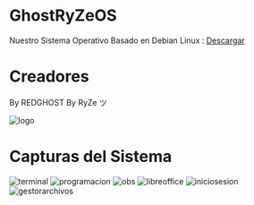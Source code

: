 # GhostRyZeOS
Nuestro Sistema Operativo Basado en Debian Linux : <a class="" href="https://ghostryze.surge.sh/index.html">Descargar</a>

# Creadores
By REDGHOST By RyZe ツ

![logo](https://github.com/R3D-GHOST/GhostRyZeOS/assets/94316140/bc83d298-5742-4094-b808-3a8d10d09236)


# Capturas del Sistema

![terminal](https://github.com/R3D-GHOST/GhostRyZeOS/assets/94316140/ff414cea-6666-485a-af30-49380bcfa363)
![programacion](https://github.com/R3D-GHOST/GhostRyZeOS/assets/94316140/1494f210-3c2e-4f22-a0a1-8fceb21d8aee)
![obs](https://github.com/R3D-GHOST/GhostRyZeOS/assets/94316140/baf330ea-a885-46a5-8334-c015cd413202)
![libreoffice](https://github.com/R3D-GHOST/GhostRyZeOS/assets/94316140/10dd282b-6ad0-4d50-bd0d-f505f4950fdb)
![iniciosesion](https://github.com/R3D-GHOST/GhostRyZeOS/assets/94316140/722435a0-bee8-43b5-a4ec-90310ffb0b70)
![gestorarchivos](https://github.com/R3D-GHOST/GhostRyZeOS/assets/94316140/eb393840-753c-4fb3-8117-e211b686c5b8)
